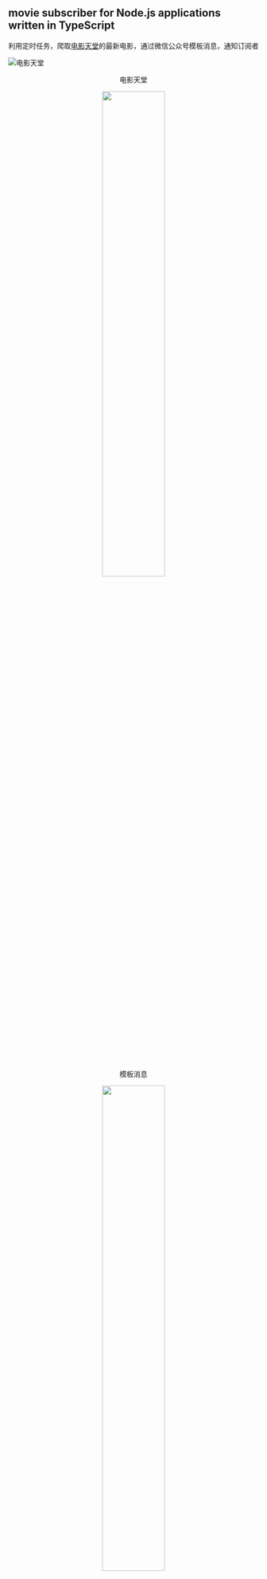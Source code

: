 ## movie subscriber for Node.js applications written in TypeScript

利用定时任务，爬取[电影天堂](http://dytt8.net)的最新电影，通过微信公众号模板消息，通知订阅者

![电影天堂](https://img.zouyifeng.xyz//blog/dytt8.png)
<p align="center">电影天堂</p>

<p align="center">
  <img src="https://img.zouyifeng.xyz//blog/movie-news.png" width="50%" height="50%">
</p>
<p align="center">模板消息</p>

<p align="center">
  <img src="https://img.zouyifeng.xyz//blog/movie-news-detail.png" width="50%" height="50%">
</p>

<p align="center">电影详情</p>